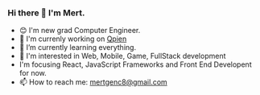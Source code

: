 ### Hi there 👋 I'm Mert.

- 😊 I'm new grad Computer Engineer.
- 🔭 I'm currenly working on [Qpien](http://qpien.com)
- 🌱 I’m currently learning everything.
- 💬 I'm interested in Web, Mobile, Game, FullStack development
- I'm focusing React, JavaScript Frameworks and Front End Developent for now.
- 📫 How to reach me: mertgenc8@gmail.com

